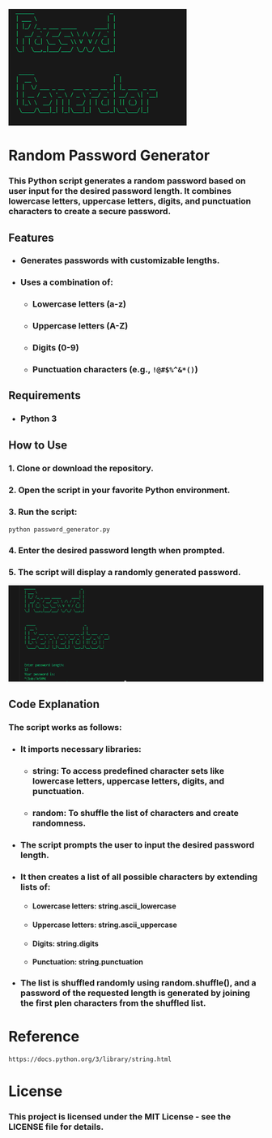 ![logo](https://github.com/kartik8411/password_Generator/blob/main/image1.png)
# Random Password Generator

### This Python script generates a random password based on user input for the desired password length. It combines lowercase letters, uppercase letters, digits, and punctuation characters to create a secure password.

## Features
- ### Generates passwords with customizable lengths.
- ### Uses a combination of:
  - ### Lowercase letters (a-z)
  - ### Uppercase letters (A-Z)
  - ### Digits (0-9)
  - ###  Punctuation characters  (e.g., `!@#$%^&*()`)

## Requirements
- ### Python 3

## How to Use

### 1. Clone or download the repository.
### 2. Open the script in your favorite Python environment.
### 3. Run the script:
   ```bash
   python password_generator.py
   ```
### 4. Enter the desired password length when prompted.
### 5. The script will display a randomly generated password.

![logo](https://github.com/kartik8411/password_Generator/blob/main/image2.png)

## Code Explanation
### The script works as follows:

  - ### It imports necessary libraries:
    
    - ### **string**: To access predefined character sets like lowercase letters, uppercase letters, digits, and punctuation.
    - ### **random**: To shuffle the list of characters and create randomness.

  - ### The script prompts the user to input the desired password length.

  - ### It then creates a list of all possible characters by extending lists of:
    - #### Lowercase letters: **string.ascii_lowercase**
    
    - #### Uppercase letters: **string.ascii_uppercase**
    
    - #### Digits: **string.digits**
    
    - #### Punctuation: **string.punctuation**

  - ### The list is shuffled randomly using **random.shuffle()**, and a password of the requested length is generated by joining the first **plen** characters from the shuffled list.

# Reference

    https://docs.python.org/3/library/string.html

# License

### This project is licensed under the MIT License - see the LICENSE file for details.


